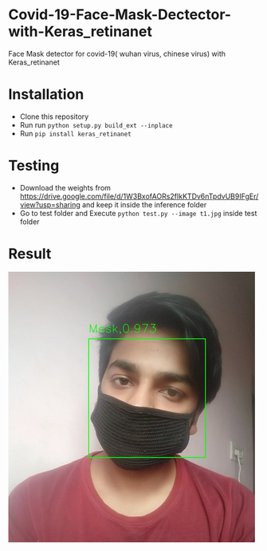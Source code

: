 # Covid-19-Face-Mask-Dectector-with-Keras_retinanet
Face Mask detector for covid-19( wuhan virus, chinese virus) with Keras_retinanet

# Installation
- Clone this repository
- Run run ```python setup.py build_ext --inplace```
- Run ```pip install keras_retinanet```

# Testing
- Download the weights from https://drive.google.com/file/d/1W3BxofAORs2fIkKTDv6nTpdvUB9IFgEr/view?usp=sharing and keep it inside the inference folder
- Go to test folder and Execute ```python test.py --image t1.jpg``` inside test folder

# Result

![alt text](./test/result/mask4.jpg)
